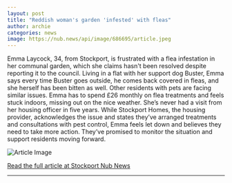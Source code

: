 ```yaml
---
layout: post
title: "Reddish woman's garden 'infested' with fleas"
author: archie
categories: news
image: https://nub.news/api/image/686695/article.jpeg
---
```

Emma Laycock, 34, from Stockport, is frustrated with a flea infestation in her communal garden, which she claims hasn't been resolved despite reporting it to the council. Living in a flat with her support dog Buster, Emma says every time Buster goes outside, he comes back covered in fleas, and she herself has been bitten as well. Other residents with pets are facing similar issues. Emma has to spend £26 monthly on flea treatments and feels stuck indoors, missing out on the nice weather. She’s never had a visit from her housing officer in five years. While Stockport Homes, the housing provider, acknowledges the issue and states they’ve arranged treatments and consultations with pest control, Emma feels let down and believes they need to take more action. They’ve promised to monitor the situation and support residents moving forward.

![Article Image](https://nub.news/api/image/686695/article.jpeg)

[Read the full article at Stockport Nub News](https://stockport.nub.news/news/local-news/reddish-womans-garden-infested-with-fleas-270269)

---
